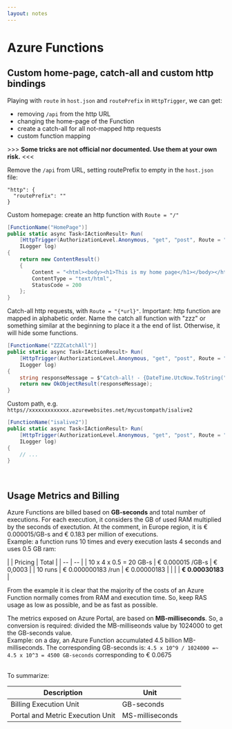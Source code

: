 ```yaml
---
layout: notes
---
```


# Azure Functions

## Custom home-page, catch-all and custom http bindings

Playing with `route` in `host.json` and `routePrefix` in `HttpTrigger`, we can get:
 - removing `/api` from the http URL
 - changing the home-page of the Function
 - create a catch-all for all not-mapped http requests
 - custom function mapping

&gt;&gt;&gt; **Some tricks are not official nor documented. Use them at your own risk.** &lt;&lt;&lt;

Remove the `/api` from URL, setting routePrefix to empty in the `host.json` file:

    "http": {
      "routePrefix": ""
    }

Custom homepage: create an http function with `Route = "/"`

```csharp
[FunctionName("HomePage")]
public static async Task<IActionResult> Run(
    [HttpTrigger(AuthorizationLevel.Anonymous, "get", "post", Route = "/")] HttpRequest req,
    ILogger log)
{            
    return new ContentResult()
    {
        Content = "<html><body><h1>This is my home page</h1></body></html>",
        ContentType = "text/html",
        StatusCode = 200
    };
}
```

Catch-all http requests, with `Route = "{*url}"`. Important: http function are mapped in alphabetic order. Name the catch all function with "zzz" or something similar at the beginning to place it a the end of list. Otherwise, it will hide some functions.

```csharp
[FunctionName("ZZZCatchAll")]
public static async Task<IActionResult> Run(
    [HttpTrigger(AuthorizationLevel.Anonymous, "get", "post", Route = "{*url}")] HttpRequest req,
    ILogger log)
{
    string responseMessage = $"Catch-all! - {DateTime.UtcNow.ToString("O")} - {req.Path}";
    return new OkObjectResult(responseMessage);
}
```

Custom path, e.g. `https//xxxxxxxxxxxxx.azurewebsites.net/mycustompath/isalive2`

```csharp
[FunctionName("isalive2")]
public static async Task<IActionResult> Run(
    [HttpTrigger(AuthorizationLevel.Anonymous, "get", "post", Route = "mycustompath/isalive2")] HttpRequest req,
    ILogger log)
{
    // ...
}
```

<br/>


## Usage Metrics and Billing

Azure Functions are billed based on **GB-seconds** and total number of executions. For each execution, it considers the GB of used RAM multiplied by the seconds of exectution. At the comment, in Europe region, it is &euro; 0.000015/GB-s and &euro; 0.183 per million of executions.  
Example: a function runs 10 times and every execution lasts 4 seconds and uses 0.5 GB ram:

| | Pricing | Total |
| -- | -- |
| 10 x 4 x 0.5 = 20 GB-s | &euro; 0.000015 /GB-s  | &euro; 0,0003 | 
| 10 runs |  &euro; 0.000000183 /run |  &euro; 0.00000183  |
| | | **&euro; 0.00030183** |


From the example it is clear that the majority of the costs of an Azure Function normally comes from RAM and execution time. So, keep RAS usage as low as possible, and be as fast as possible.


The metrics exposed on Azure Portal, are based on **MB-milliseconds**. So, a conversion is required: divided the MB-milliseonds value by 1024000 to get the GB-seconds value.  
Example: on a day, an Azure Function accumulated 4.5 billion MB-milliseconds. The corresponding GB-seconds is: `4.5 x 10^9 / 1024000 =~ 4.5 x 10^3 = 4500 GB-seconds` corresponding to &euro; 0.0675

<br/>To summarize:

| Description | Unit |
| --| -- |
| Billing Execution Unit |  GB-seconds |
| Portal and Metric Execution Unit | MS-milliseconds |
